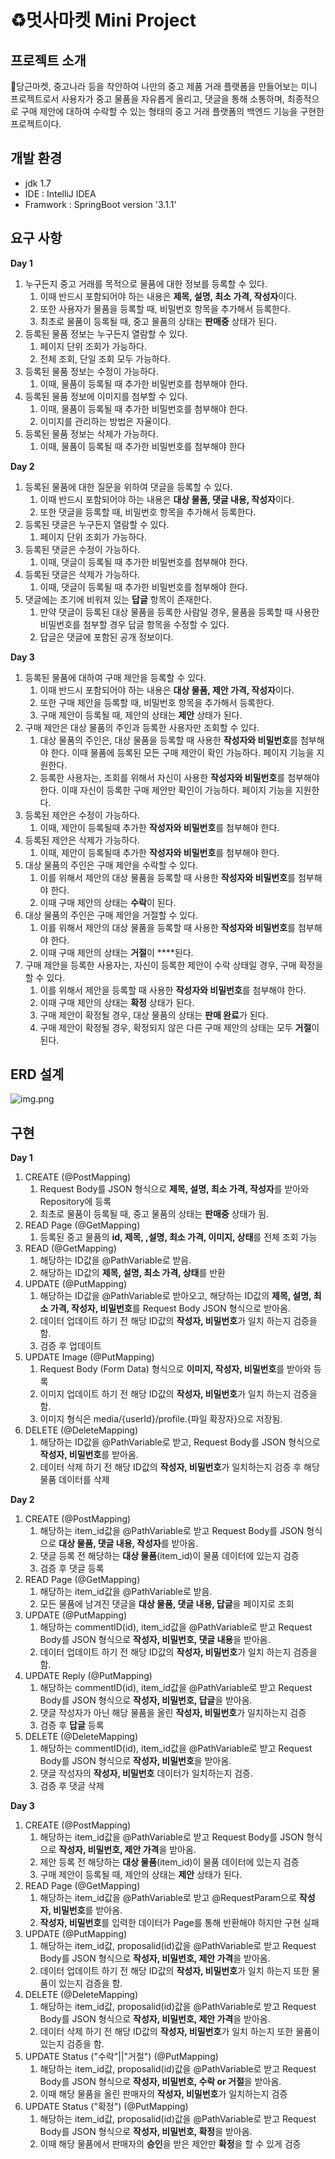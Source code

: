 
# ♻️멋사마켓 Mini Project

## 프로젝트 소개
🥕당근마켓, 중고나라 등을 착안하여 나만의 중고 제품 거래 플랫폼을 만들어보는 미니 프로젝트로서
사용자가 중고 물품을 자유롭게 올리고, 댓글을 통해 소통하며, 최종적으로 구매 제안에 대하여 
수락할 수 있는 형태의 중고 거래 플랫폼의 백엔드 기능을 구현한 프로젝트이다.

## 개발 환경
* jdk 1.7 
* IDE : IntelliJ IDEA
* Framwork : SpringBoot version '3.1.1'

## 요구 사항

**Day 1**
1. 누구든지 중고 거래를 목적으로 물품에 대한 정보를 등록할 수 있다.
    1. 이때 반드시 포함되어야 하는 내용은 **제목, 설명, 최소 가격, 작성자**이다.
    2. 또한 사용자가 물품을 등록할 때, 비밀번호 항목을 추가해서 등록한다.
    3. 최초로 물품이 등록될 때, 중고 물품의 상태는 **판매중** 상태가 된다.
2. 등록된 물품 정보는 누구든지 열람할 수 있다.
    1. 페이지 단위 조회가 가능하다.
    2. 전체 조회, 단일 조회 모두 가능하다.
3. 등록된 물품 정보는 수정이 가능하다.
    1. 이때, 물품이 등록될 때 추가한 비밀번호를 첨부해야 한다.
4. 등록된 물품 정보에 이미지를 첨부할 수 있다.
    1. 이때, 물품이 등록될 때 추가한 비밀번호를 첨부해야 한다.
    2. 이미지를 관리하는 방법은 자율이다.
5. 등록된 물품 정보는 삭제가 가능하다.
    1. 이때, 물품이 등록될 때 추가한 비밀번호를 첨부해야 한다

**Day 2**
1. 등록된 물품에 대한 질문을 위하여 댓글을 등록할 수 있다.
    1. 이때 반드시 포함되어야 하는 내용은 **대상 물품, 댓글 내용, 작성자**이다.
    2. 또한 댓글을 등록할 때, 비밀번호 항목을 추가해서 등록한다.
2. 등록된 댓글은 누구든지 열람할 수 있다.
    1. 페이지 단위 조회가 가능하다.
3. 등록된 댓글은 수정이 가능하다.
    1. 이때, 댓글이 등록될 때 추가한 비밀번호를 첨부해야 한다.
4. 등록된 댓글은 삭제가 가능하다.
    1. 이때, 댓글이 등록될 때 추가한 비밀번호를 첨부해야 한다.
5. 댓글에는 초기에 비워져 있는 **답글** 항목이 존재한다.
    1. 만약 댓글이 등록된 대상 물품을 등록한 사람일 경우, 물품을 등록할 때 사용한 비밀번호를 첨부할 경우 답글 항목을 수정할 수 있다.
    2. 답글은 댓글에 포함된 공개 정보이다.

**Day 3**
1. 등록된 물품에 대하여 구매 제안을 등록할 수 있다.
    1. 이때 반드시 포함되어야 하는 내용은 **대상 물품, 제안 가격, 작성자**이다.
    2. 또한 구매 제안을 등록할 때, 비밀번호 항목을 추가해서 등록한다.
    3. 구매 제안이 등록될 때, 제안의 상태는 **제안** 상태가 된다.
2. 구매 제안은 대상 물품의 주인과 등록한 사용자만 조회할 수 있다.
    1. 대상 물품의 주인은, 대상 물품을 등록할 때 사용한 **작성자와 비밀번호**를 첨부해야 한다. 이때 물품에 등록된 모든 구매 제안이 확인 가능하다. 페이지 기능을 지원한다.
    2. 등록한 사용자는, 조회를 위해서 자신이 사용한 **작성자와 비밀번호**를 첨부해야 한다. 이때 자신이 등록한 구매 제안만 확인이 가능하다. 페이지 기능을 지원한다.
3. 등록된 제안은 수정이 가능하다.
    1. 이때, 제안이 등록될때 추가한 **작성자와 비밀번호**를 첨부해야 한다.
4. 등록된 제안은 삭제가 가능하다.
    1. 이때, 제안이 등록될때 추가한 **작성자와 비밀번호**를 첨부해야 한다.
5. 대상 물품의 주인은 구매 제안을 수락할 수 있다.
    1. 이를 위해서 제안의 대상 물품을 등록할 때 사용한 **작성자와 비밀번호**를 첨부해야 한다.
    2. 이때 구매 제안의 상태는 **수락**이 된다.
6. 대상 물품의 주인은 구매 제안을 거절할 수 있다.
    1. 이를 위해서 제안의 대상 물품을 등록할 때 사용한 **작성자와 비밀번호**를 첨부해야 한다.
    2. 이때 구매 제안의 상태는 **거절**이 ****된다.
7. 구매 제안을 등록한 사용자는, 자신이 등록한 제안이 수락 상태일 경우, 구매 확정을 할 수 있다.
    1. 이를 위해서 제안을 등록할 때 사용한 **작성자와 비밀번호**를 첨부해야 한다.
    2. 이때 구매 제안의 상태는 **확정** 상태가 된다.
    3. 구매 제안이 확정될 경우, 대상 물품의 상태는 **판매 완료**가 된다.
    4. 구매 제안이 확정될 경우, 확정되지 않은 다른 구매 제안의 상태는 모두 **거절**이 된다.
## ERD 설계
![img.png](img.png)

## 구현
**Day 1**
1. CREATE (@PostMapping)
   1. Request Body를 JSON 형식으로 **제목, 설명, 최소 가격, 작성자**를 받아와 Repository에 등록
   2. 최초로 물품이 등록될 때, 중고 물품의 상태는 **판매중** 상태가 됨.
2. READ Page (@GetMapping)
   1. 등록된 중고 물품의 **id, 제목, ,설명, 최소 가격, 이미지, 상태**를 전체 조회 가능
3. READ (@GetMapping)
   1. 해당하는 ID값을 @PathVariable로 받음.
   2. 해당하는 ID값의 **제목, 설명, 최소 가격, 상태**를 반환
4. UPDATE (@PutMapping)
   1. 해당하는 ID값을 @PathVariable로 받아오고, 해당하는 ID값의 **제목, 설명, 최소 가격, 작성자, 비밀번호**를 Request Body JSON 형식으로 받아옴. 
   2. 데이터 업데이트 하기 전 해당 ID값의 **작성자, 비밀번호**가 일치 하는지 검증을 함.
   3. 검증 후 업데이트
5. UPDATE Image (@PutMapping)
   1. Request Body (Form Data) 형식으로 **이미지, 작성자, 비밀번호**를 받아와 등록
   2. 이미지 업데이트 하기 전 해당 ID값의 **작성자, 비밀번호**가 일치 하는지 검증을 함.
   3. 이미지 형식은 media/{userId}/profile.{파일 확장자}으로 저장됨.
6. DELETE (@DeleteMapping)
   1. 해당하는 ID값을 @PathVariable로 받고, Request Body를 JSON 형식으로 **작성자, 비밀번호**를 받아옴.
   2. 데이터 삭제 하기 전 해당 ID값의 **작성자, 비밀번호**가 일치하는지 검증 후 해당 물품 데이터를 삭제

**Day 2**
1. CREATE (@PostMapping)
   1. 해당하는 item_id값을 @PathVariable로 받고 Request Body를 JSON 형식으로 **대상 물품, 댓글 내용, 작성자**를 받아옴.
   2. 댓글 등록 전 해당하는 **대상 물품**(item_id)이 물품 데이터에 있는지 검증
   3. 검증 후 댓글 등록
2. READ Page (@GetMapping)
   1. 해당하는 item_id값을 @PathVariable로 받음.
   2. 모든 물품에 남겨진 댓글을 **대상 물품, 댓글 내용, 답글**을 페이지로 조회
3. UPDATE (@PutMapping)
   1. 해당하는 commentID(id), item_id값을 @PathVariable로 받고 Request Body를 JSON 형식으로 **작성자, 비밀번호, 댓글 내용**을 받아옴.
   2. 데이터 업데이트 하기 전 해당 ID값의 **작성자, 비밀번호**가 일치 하는지 검증을 함.
4. UPDATE Reply (@PutMapping)
   1. 해당하는 commentID(id), item_id값을 @PathVariable로 받고 Request Body를 JSON 형식으로 **작성자, 비밀번호, 답글**을 받아옴.
   2. 댓글 작성자가 아닌 해당 물품을 올린 **작성자, 비밀번호**가 일치하는지 검증
   3. 검증 후 **답글** 등록
5. DELETE (@DeleteMapping)
   1. 해당하는 commentID(id), item_id값을 @PathVariable로 받고 Request Body를 JSON 형식으로 **작성자, 비밀번호**을 받아옴.
   2. 댓글 작성자의 **작성자, 비밀번호** 데이터가 일치하는지 검증.
   3. 검증 후 댓글 삭제

**Day 3**
1. CREATE (@PostMapping)
   1. 해당하는 item_id값을 @PathVariable로 받고 Request Body를 JSON 형식으로 **작성자, 비밀번호, 제안 가격**을 받아옴.
   2. 제안 등록 전 해당하는 **대상 물품**(item_id)이 물품 데이터에 있는지 검증
   3. 구매 제안이 등록될 때, 제안의 상태는 **제안** 상태가 된다.
2. READ Page (@GetMapping)
   1. 해당하는 item_id값을 @PathVariable로 받고 @RequestParam으로 **작성자, 비밀번호**를 받아옴.
   2. **작성자, 비밀번호**를 입력한 데이터가 Page를 통해 반환해야 하지만 구현 실패
3. UPDATE (@PutMapping)
   1. 해당하는 item_id값, proposalid(id)값을 @PathVariable로 받고 Request Body를 JSON 형식으로 **작성자, 비밀번호, 제안 가격**을 받아옴.
   2. 데이터 업데이트 하기 전 해당 ID값의 **작성자, 비밀번호**가 일치 하는지 또한 물품이 있는지 검증을 함.
4. DELETE (@DeleteMapping)
   1. 해당하는 item_id값, proposalid(id)값을 @PathVariable로 받고 Request Body를 JSON 형식으로 **작성자, 비밀번호, 제안 가격**을 받아옴.
   2. 데이터 삭제 하기 전 해당 ID값의 **작성자, 비밀번호**가 일치 하는지 또한 물품이 있는지 검증을 함.
5. UPDATE Status ("수락"||"거절") (@PutMapping)
   1. 해당하는 item_id값, proposalid(id)값을 @PathVariable로 받고 Request Body를 JSON 형식으로 **작성자, 비밀번호, 수락 or 거절**을 받아옴.
   2. 이때 해당 물품을 올린 판매자의 **작성자, 비밀번호**가 일치하는지 검증
6. UPDATE Status ("확정") (@PutMapping)
   1. 해당하는 item_id값, proposalid(id)값을 @PathVariable로 받고 Request Body를 JSON 형식으로 **작성자, 비밀번호, 확정**을 받아옴.
   2. 이때 해당 물품에서 판매자의 **승인**을 받은 제안만 **확정**을 할 수 있게 검증